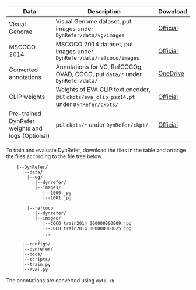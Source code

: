  | Data                        | Description                                                               | Download                                                                |
  | -------------------------------------- | ---------------------------------------------------------------------- | --------------------------------------------------------------------- |
  | Visual Genome  | Visual Genome dataset, put images under `DynRefer/data/vg/images`  | [Official](https://homes.cs.washington.edu/~ranjay/visualgenome/api.html)   
| MSCOCO 2014 | MSCOCO 2014 dataset, put images under `DynRefer/data/refcoco/images`       | [Official](https://cocodataset.org/#home) |
| Converted annotations | Annotations for VG, RefCOCOg, OVAD, COCO, put `data/*` under `DynRefer/data/` | [OneDrive](https://mailsucasaccn-my.sharepoint.com/:f:/g/personal/zhaoyuzhong20_mails_ucas_ac_cn/EkLua8BRCwRKq_DE8r9SGYABZWrTS1Rr8VXJNMX5FMHa6Q?e=FX4Tgn) |
| CLIP weights | Weights of EVA CLIP text encoder, put `ckpts/eva_clip_psz14.pt` under `DynRefer/ckpts/` | [Official](https://huggingface.co/BAAI/EVA/blob/main/eva_clip_psz14.pt) |
| Pre-trained DynRefer weights and logs (Optional) | put `ckpts/*` under `DynRefer/ckpt/` | [Official](https://huggingface.co/BAAI/EVA/blob/main/eva_clip_psz14.pt) |


To train and evaluate DynRefer, download the files in the table and arrange the files according to the file tree below.

```text
    |--DynRefer/
      |--data/
        |--vg/
           |--dynrefer/
           |--images/
              |--1000.jpg
              |--1001.jpg
              ...
        |--refcoco
           |--dynrefer/
           |--images/
              |--COCO_train2014_000000000009.jpg
              |--COCO_train2014_000000000025.jpg
              ...
           ...
      |--configs/
      |--dynrefer/
      |--docs/
      |--scripts/
      |--train.py
      |--eval.py
```
The annotations are converted using `data.sh`.
